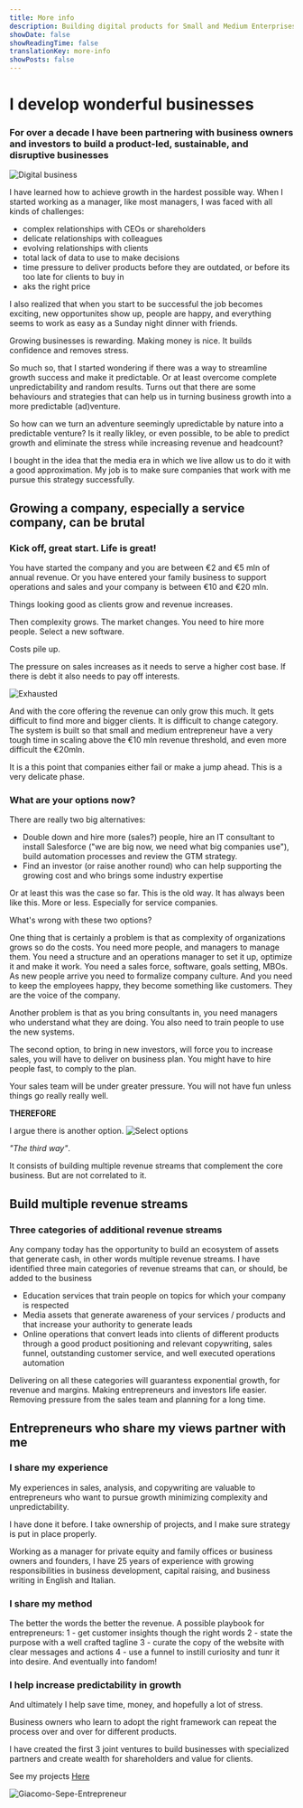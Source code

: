 ```yaml
---
title: More info
description: Building digital products for Small and Medium Enterprises
showDate: false
showReadingTime: false
translationKey: more-info
showPosts: false
---
```


# I develop wonderful businesses

### For over a decade I have been partnering with business owners and investors to build a product-led, sustainable, and disruptive businesses

![Digital business](Effortless250x.png)

I have learned how to achieve growth in the hardest possible way. When I started working as a manager, like most managers, I was faced with all kinds of challenges:

- complex relationships with CEOs or shareholders
- delicate relationships with colleagues
- evolving relationships with clients
- total lack of data to use to make decisions
- time pressure to deliver products before they are outdated, or before its too late for clients to buy in
- aks the right price

I also realized that when you start to be successful the job becomes exciting, new opportunites show up, people are happy, and everything seems to work as easy as a Sunday night dinner with friends.

Growing businesses is rewarding. Making money is nice. It builds confidence and removes stress.

So much so, that I started wondering if there was a way to streamline growth success and make it predictable. Or at least overcome complete unpredictability and random results. Turns out that there are some behaviours and strategies that can help us in turning business growth into a more predictable (ad)venture.

So how can we turn an adventure seemingly upredictable by nature into a predictable venture? Is it really likley, or even possible, to be able to predict growth and eliminate the stress while increasing revenue and headcount?

I bought in the idea that the media era in which we live allow us to do it with a good approximation. My job is to make sure companies that work with me pursue this strategy successfully.

## Growing a company, especially a service company, can be brutal

### Kick off, great start. Life is great!

You have started the company and you are between €2 and €5 mln of annual revenue.
Or you have entered your family business to support operations and sales and your company is between €10 and €20 mln.

Things looking good as clients grow and revenue increases.

Then complexity grows. The market changes. You need to hire more people. Select a new software.

Costs pile up.

The pressure on sales increases as it needs to serve a higher cost base. If there is debt it also needs to pay off interests.

![Exhausted](Laziness.png)

And with the core offering the revenue can only grow this much. It gets difficult to find more and bigger clients. It is difficult to change category. The system is built so that small and medium entrepreneur have a very tough time in scaling above the €10 mln revenue threshold, and even more difficult the €20mln.

It is a this point that companies either fail or make a jump ahead. This is a very delicate phase.

### What are your options now?

There are really two big alternatives:

- Double down and hire more (sales?) people, hire an IT consultant to install Salesforce ("we are big now, we need what big companies use"), build automation processes and review the GTM strategy.
- Find an investor (or raise another round) who can help supporting the growing cost and who brings some industry expertise

Or at least this was the case so far. This is the old way. It has always been like this. More or less. Especially for service companies.

What's wrong with these two options?

One thing that is certainly a problem is that as complexity of organizations grows so do the costs. You need more people, and managers to manage them. You need a structure and an operations manager to set it up, optimize it and make it work. You need a sales force, software, goals setting, MBOs. As new people arrive you need to formalize company culture. And you need to keep the employees happy, they become something like customers. They are the voice of the company.

Another problem is that as you bring consultants in, you need managers who understand what they are doing. You also need to train people to use the new systems.

The second option, to bring in new investors, will force you to increase sales, you will have to deliver on business plan. You might have to hire people fast, to comply to the plan.

Your sales team will be under greater pressure. You will not have fun unless things go really really well.

**THEREFORE**

I argue there is another option.
![Select options](People-finder.png)

_"The third way"_.

It consists of building multiple revenue streams that complement the core business. But are not correlated to it.

## Build multiple revenue streams

### Three categories of additional revenue streams

Any company today has the opportunity to build an ecosystem of assets that generate cash, in other words multiple revenue streams.
I have identified three main categories of revenue streams that can, or should, be added to the business

- Education services that train people on topics for which your company is respected
- Media assets that generate awareness of your services / products and that increase your authority to generate leads
- Online operations that convert leads into clients of different products through a good product positioning and relevant copywriting, sales funnel, outstanding customer service, and well executed operations automation

Delivering on all these categories will guarantess exponential growth, for revenue and margins. Making entrepreneurs and investors life easier. Removing pressure from the sales team and planning for a long time.

## Entrepreneurs who share my views partner with me

### I share my experience

My experiences in sales, analysis, and copywriting are valuable to entrepreneurs who want to pursue growth minimizing complexity and unpredictability.

I have done it before. I take ownership of projects, and I make sure strategy is put in place properly.

Working as a manager for private equity and family offices or business owners and founders, I have 25 years of experience with growing responsibilities in business development, capital raising, and business writing in English and Italian.

### I share my method

The better the words the better the revenue. A possible playbook for entrepreneurs:
1 - get customer insights though the right words
2 - state the purpose with a well crafted tagline
3 - curate the copy of the website with clear messages and actions
4 - use a funnel to instill curiosity and tunr it into desire. And eventually into fandom!

### I help increase predictability in growth

And ultimately I help save time, money, and hopefully a lot of stress.

Business owners who learn to adopt the right framework can repeat the process over and over for different products.

I have created the first 3 joint ventures to build businesses with specialized partners and create wealth for shareholders and value for clients.

See my projects [Here](https://projects.giacomosepe.com)

![Giacomo-Sepe-Entrepreneur](Giacomo-Sepe-Entrepreneur-NoBG.png)

<!--Previous text:
Most of the times business growth can be based on a simple repeatable process yet not an easy one.

It ultimately comes down to finding the right words. The better the words the better the revenue.
I have been applying this media transformation strategy at companies in the retail, technology and entertainment industries and it’s been professionally fulfilling for me as well as economically rewarding for the companies I worked with in the past.


Business owners who learn to adopt the right framework can repeat the process over and over for different products and turn their companies into portfolios of products and media, or intangible assets, that will scale and generate cash indefinitely.

Giacomo Sepe is a technology oriented general manager who has been focusing on growth for most of his life. Giacomo is specialized in digital transformation and media investments.

He gained 6 years of experience working for family offices as general manager and business development manager.
He worked for 10 years as product specialist in the private equity division at Merrill Lynch and UBS and as PE investment manager at Hines and at a multi family office PE firm, EQValue.

MBA from Columbia Business School and BA from Bocconi University.

Still writing, riding, and reading every day 🤪. -->
